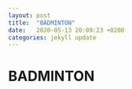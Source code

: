 ```yaml
---
layout: post
title:  "BÁDMINTON"
date:   2020-05-13 20:09:23 +0200
categories: jekyll update
---
```


# BADMINTON
